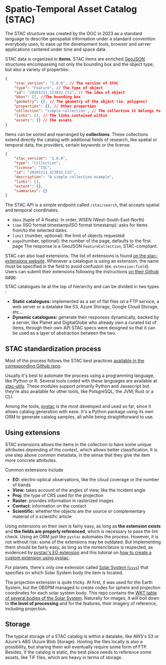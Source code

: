 # Spatio-Temporal Asset Catalog (STAC)

The STAC structure was created by the OGC in 2023 as a standard language to describe geospatial information under a standard convention everybody uses, to ease up the development tools, browser and server applications centered under time and space data.

STAC data is organized in **items**. STAC items are enriched [GeoJSON](https://geojson.org/) structures encompassing not only the bounding box and the object type, but also a variety of properties:

```json
{
    "stac_version": "1.0.0", // The version of STAC
    "type": "Feature", // The type of object
    "id": "20201211_223832_CS2", // The idea of object
    "bbox": [], //The bounding box
    "geometry": {}, // The geometry of the object (ie. polygons)
    "properties": {}, // Other properties
    "collection": "simple-collection", // The collection it belongs to
    "links": [], // The links contained within
    "assets": {} // The assets
}
```

Items can be sorted and rearranged by **collections**. These collections extend directly the catalog with additional fields of research, like spatial or temporal data, the providers, certain keywords or the license.

```json
{
    "stac_version": "1.0.0",
    "type": "Collection",
    "license": "ISC",
    "id": "20201211_223832_CS2",
    "description": "A simple collection example",
    "links": [],
    "extent": {},
    "summaries": {}
}
```

The STAC API is a simple endpoint called `/stac/search`, that accepts spatial and temporal coordinates.

* `bbox` (tuple of 4 floats): In order, WSEN (West-South-East-North)
* `time` (ISO format timestamp/ISO format timestamp): asks for items from/to the selected dates.
* `limit` (number, optional): the limit of objects requested
* `page`(number, optional): the number of the page, defaults to the first page
The response is a GeoJSON `FeatureCollection`, STAC-compliant.

STAC can also load extensions. The list of extensions is found [on the stac-extensions website](https://stac-extensions.github.io/). Whenever a catalogue is using an extension, the name must be specified in the field to avoid confusion (ex. `extension:field`). Users can submit their extensions following the instructions [on their Github page](https://github.com/stac-extensions/stac-extensions.github.io#using-the-stac-extensions-template).

STAC catalogues lie at the top of hierarchy and can be divided in two types :

* **Static catalogues:** implemented as a set of flat files on a FTP service, a web server or a datalake like S3, Azure Storage, Google Cloud Storage, etc...
* **Dynamic catalogues:** generate their responses dynamically, backed by a server, like Planet and DigitalGlobe who already own a curated list of items, through their own API
STAC specs were designed so that it can be used as a layer of abstraction between the two.

## STAC standardization process

Most of the process follows the STAC best practices [available in the corresponding Github repo](https://github.com/radiantearth/stac-spec/blob/master/best-practices.md).

Usually it's best to automate the process using a programming language, like Python or R. Several tools coded with these languages are available at [stac-utils](https://github.com/stac-utils). These modules support primarily Python and Javascript but they're also available for other tools, like PotsgreSQL, the JVM, Rust or a CLI.

Among the tools, [pystac](https://github.com/stac-utils/pystac) is the most developed and used so far, since it allows catalog generation with ease. It's a Python package using its own ORM to generate catalog samples, all while being straightforward to use.

## Using extensions

 STAC extensions allows the items in the collection to have some unique attributes depending of the context, which allows better classification. It is one step above common metadata, in the sense that they give the item more concrete attributes.

Common extensions include

* **EO:** electro-optical observations, like the cloud coverage or the number of bands
* **View:** takes account of the angles of view, like the incident angle
* **Proj:** the type of CRS used for the projection
* **Raster:** provides information in rasterized images
* **Contact:** information on the contact
* **Scientific:** whether the objects are the source or complementary material of a scientific article

Using extensions on their own is fairly easy, as long as **the extension exists** and **the fields are properly referenced**, which is necessary to pass the lint check. Using an ORM just like `pystac` automates the process. However, it is not without risk: some of the extensions may be outdated. But implementing them should be fairly easy, as long as the nomenclature is respected, as evidenced by [pystac's EO extension](https://github.com/stac-utils/pystac/blob/main/pystac/extensions/eo.py) and this tutorial on [how to create a custom extension using pystac](https://pystac.readthedocs.io/en/stable/tutorials/adding-new-and-custom-extensions.html).

For planets, there's only one extension called [Solar System (`ssys`)](https://github.com/stac-extensions/ssys) that specifies on which Solar System body the item is located.

The projection extension is quite tricky. At first, it was used for the Earth System, but the OBSPM managed to create codes for sphere and projection coordinates for each solar system body. This repo contains the [WKT table of several bodies of the Solar System](../data/wkt_solar_system.csv). Naturally for images, it will boil down to **the level of processing** and for the features, their imagery of reference, including projection.

## Storage

The typical storage of a STAC catalog is within a datalake, like AWS's S3 or Azure's ABS (Azure Blob Storage). Hosting the files locally is also a possibility, but sharing them will eventually require some form of FTP. Besides, if the catalog is static, the best place needs to reference some assets, like TIF files, which are heavy in terms of storage.
